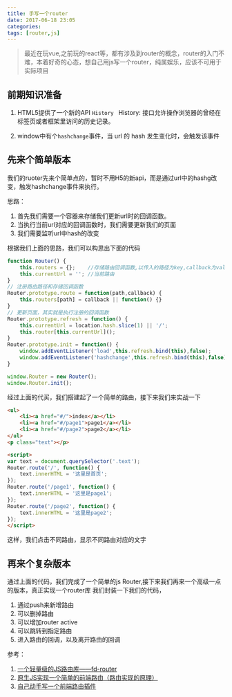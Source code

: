 ```yaml
---
title: 手写一个router
date: 2017-06-18 23:05
categories:
tags: [router,js]
---
```


>	最近在玩vue,之前玩的react等，都有涉及到router的概念，router的入门不难，本着好奇的心态，想自己用js写一个router，纯属娱乐，应该不可用于实际项目

<!--more-->

## 前期知识准备
1. HTML5提供了一个新的API `History `
History: 接口允许操作浏览器的曾经在标签页或者框架里访问的历史记录。

2. window中有个`hashchange`事件，当 url 的 hash 发生变化时，会触发该事件

## 先来个简单版本
我们的ruoter先来个简单点的，暂时不用H5的新api，而是通过url中的hashg改变，触发hashchange事件来执行。

思路：
1. 首先我们需要一个容器来存储我们更新url时的回调函数。
2. 当执行当前url对应的回调函数时，我们需要更新我们的页面
3. 我们需要监听url中hash的改变

根据我们上面的思路，我们可以构思出下面的代码
```javascript
function Router() {
	this.routers = {};    //存储路由回调函数,以传入的路径为key,callback为value
	this.currentUrl = ''; //当前路由
}
// 注册路由路径和存储回调函数
Router.prototype.route = function(path,callback) {
	this.routers[path] = callback || function() {}
}
// 更新页面，其实就是执行注册的回调函数
Router.prototype.refresh = function() {
	this.currentUrl = location.hash.slice(1) || '/';
	this.router[this.currentUrl]();
}
Router.prototype.init = function() {
	window.addEventListener('load',this.refresh.bind(this),false);
	window.addEventListener('hashchange',this.refresh.bind(this),false);
}

window.Router = new Router();
window.Router.init();
```
经过上面的代买，我们搭建起了一个简单的路由，接下来我们来实战一下
```html
<ul> 
    <li><a href="#/">index</a></li> 
    <li><a href="#/page1">page1</a></li> 
    <li><a href="#/page2">page2</a></li> 
</ul> 
<p class="text"></p>

<script>
var text = document.querySelector('.text');
Router.route('/', function() {
	text.innerHTML = '这里是首页';
});
Router.route('/page1', function() {
    text.innerHTML = '这里是page1';
});
Router.route('/page2', function() {
    text.innerHTML = '这里是page2';
});
</script>
```
这样，我们点击不同路由，显示不同路由对应的文字

## 再来个复杂版本
通过上面的代码，我们完成了一个简单的js Router,接下来我们再来一个高级一点的版本，真正实现一个router库
我们封装一下我们的代码，
1. 通过push来新增路由
2. 可以删掉路由
3. 可以增加router active
4. 可以跳转到指定路由
5. 进入路由的回调，以及离开路由的回调








































参考：
1. [一个轻量级的JS路由库——fd-router](http://www.feeldesignstudio.com/2016/01/fd-router-a-simple-javascript-router-for-spa/?utm_source=tuicool&utm_medium=referral)
2. [原生JS实现一个简单的前端路由（路由实现的原理）](http://blog.csdn.net/sunxinty/article/details/52586556)
3. [自己动手写一个前端路由插件](http://www.cnblogs.com/libin-1/p/5906526.html)
